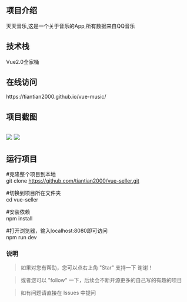 <h2>项目介绍</h2>

天天音乐,这是一个关于音乐的App,所有数据来自QQ音乐

<h2>技术栈</h2>
Vue2.0全家桶

<h2>在线访问</h2>
https://tiantian2000.github.io/vue-music/

<h2>项目截图<h2>
<img src="https://github.com/tiantian2000/vue-music/blob/gh-pages/示例1.png"/>
<img src="https://github.com/tiantian2000/vue-music/blob/gh-pages/示例.png"/>

<h2> 运行项目</h2>

#克隆整个项目到本地<br>
git clone https://github.com/tiantian2000/vue-seller.git

#切换到项目所在文件夹<br>
cd vue-seller

#安装依赖<br>
npm install

#打开浏览器，输入localhost:8080即可访问<br>
npm run dev


### 说明
>  如果对您有帮助，您可以点右上角 "Star" 支持一下 谢谢！

>  或者您可以 "follow" 一下，后续会不断开源更多的自己写的有趣的项目

> 如有问题请直接在 Issues 中提问

